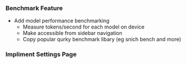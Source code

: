 ### Benchmark Feature
- Add model performance benchmarking
  - Measure tokens/second for each model on device
  - Make accessible from sidebar navigation
  - Copy popular qurky benchmark libary (eg snich bench and more)

### Impliment Settings Page